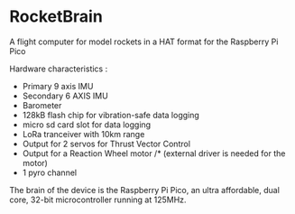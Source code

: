 # RocketBrain
A flight computer for model rockets in a HAT format for the Raspberry Pi Pico

Hardware characteristics  : 
* Primary 9 axis IMU 
* Secondary 6 AXIS IMU 
* Barometer 
* 128kB flash chip for vibration-safe data logging  
* micro sd card slot for data logging 
* LoRa tranceiver with 10km range 
* Output for 2 servos for Thrust Vector Control 
* Output for a Reaction Wheel motor /* (external driver is needed for the motor)
* 1 pyro channel 

The brain of the device is the Raspberry Pi Pico,
an ultra affordable, dual core, 32-bit microcontroller running at 125MHz. 
